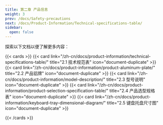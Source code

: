 ```yaml
---
title: 第二章 产品信息
weight: 3
prev: /docs/Safety-precautions
next: /docs/Product-Information/Technical-specifications-table/
sidebar:
  open: false
---
```


探索以下文档以便了解更多内容：

<!--more-->

{{< cards >}}
  {{< card link="/zh-cn/docs/product-information/technical-specifications-table/" title="2.1 技术规范表" icon="document-duplicate" >}}
  {{< card link="/zh-cn/docs/product-information/product-aluminum-plate/" title="2.2 产品铝牌" icon="document-duplicate" >}}
  {{< card link="/zh-cn/docs/product-information/model-description/" title="2.3 型号说明" icon="document-duplicate" >}}
  {{< card link="/zh-cn/docs/product-information/product-selection-specification-table/" title="2.4 产品选型规格表" icon="document-duplicate" >}}
  {{< card link="/zh-cn/docs/product-information/keyboard-tray-dimensional-diagram/" title="2.5 键盘托盘尺寸图" icon="document-duplicate" >}}

{{< /cards >}}
